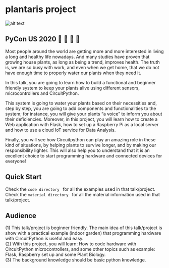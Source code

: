 # plantaris project

![alt text](https://github.com/mjmolina/plantaris/blob/[branch]/image.jpg?raw=true)


## PyCon US 2020 🐍 :yellow_heart: :herb: :seedling:

Most people around the world are getting more and more interested in living a long and healthy life nowadays. And many studies have proven that growing house plants, as long as being a trend, improves health.
The truth is, we are so busy with work, and even when we get home, that we do not have enough time to properly water our plants when they need it.

In this talk, you are going to learn how to build a functional and beginner friendly system to keep your plants alive using different sensors, microcontrollers and CircuitPython.

This system is going to water your plants based on their necessities and, step by step, you are going to add components and functionalities to the system; for instance, you will give your plants “a voice” to inform you about their deficiencies.
Moreover, in this project, you will learn how to create a Web application with Flask, how to set up a Raspberry Pi as a local server and how to use a cloud IoT service for Data Analysis.

Finally, you will see how Circuitpython can play an amazing role in these kind of situations, by helping plants to survive longer, and by making our responsibility lighter. This will also help you to understand that it is an excellent choice to start programming hardware and connected devices for everyone!

## Quick Start
Check the ``code directory `` for all the examples used in that talk/project. \
Check the ``material directory `` for all the material information used in that talk/project.

## Audience 
(1) This talk/project is beginner friendly. The main idea of this talk/project is show with a practical example (indoor garden) that programming hardware with CircuitPython is useful and easy.\
(2) With this project, you will learn: How to code hardware with CircuitPython microcontrollers, and some other topics such as example: Flask, Raspberry set up and some Plant Biology.\
(3) The background knowledge should be basic python knowledge.




